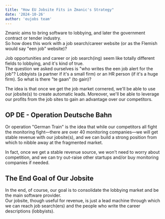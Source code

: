 ```yaml
---
title: "How EU Jobsite Fits in Zmanic's Strategy"
date: '2024-10-26'
author: 'eujobs team'
---
```


Zmanic aims to bring software to lobbying, and later the government contract or tender industry.  
So how does this work with a job search/career website (or as the Flemish would say "een job" website)?

Job opportunities and career or job search(ing) seem like totally different fields to lobbying, and it's kind of true.  
The question we asked ourselves is "who writes the een job alert for the job"? Lobbyists (a partner if it's a small firm) or an HR person (if it's a huge firm). So what is there "te gaan" (to gain)?

The idea is that once we get the job market cornered, we'll be able to use our jobsite(s) to create automatic leads. Moreover, we'll be able to leverage our profits from the job sites to gain an advantage over our competitors.

## OP DE - Operation Deutsche Bahn

Or operation "German Train" is the idea that while our competitors all fight the monitoring fight—there are over 40 monitoring companies—we will get stable revenue with our jobsite(s), and we can build a strong position from which to nibble away at the fragmented market.

In fact, once we get a stable revenue source, we won't need to worry about competition, and we can try out-raise other startups and/or buy monitoring companies if needed.

## The End Goal of Our Jobsite

In the end, of course, our goal is to consolidate the lobbying market and be the main software provider.  
Our jobsite, though useful for revenue, is just a lead machine through which we can reach job search(ers) and the people who write the career descriptions (lobbyists).
